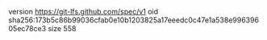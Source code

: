 version https://git-lfs.github.com/spec/v1
oid sha256:173b5c86b99036cfab0e10b1203825a17eeedc0c47e1a538e99639605ec78ce3
size 558
